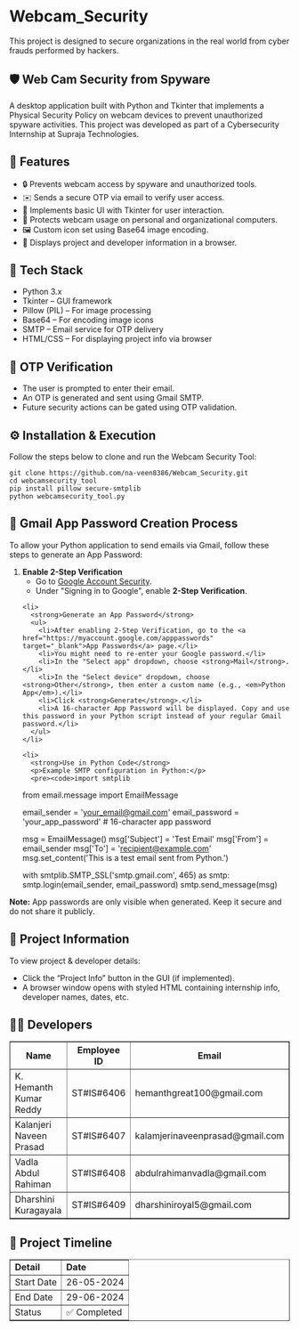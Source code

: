 <div>
  <h1>Webcam_Security</h1>
  <p>This project is designed to secure organizations in the real world from cyber frauds performed by hackers.</p>
</div>

<div>
  <h2>🛡️ Web Cam Security from Spyware</h2>
  <p>
    A desktop application built with Python and Tkinter that implements a Physical Security Policy on webcam devices to prevent unauthorized spyware activities. 
    This project was developed as part of a Cybersecurity Internship at Supraja Technologies.
  </p>
</div>

<div>
  <h2>📌 Features</h2>
  <ul>
    <li>🔒 Prevents webcam access by spyware and unauthorized tools.</li>
    <li>✉️ Sends a secure OTP via email to verify user access.</li>
    <li>🧠 Implements basic UI with Tkinter for user interaction.</li>
    <li>📸 Protects webcam usage on personal and organizational computers.</li>
    <li>🖼️ Custom icon set using Base64 image encoding.</li>
    <li>📄 Displays project and developer information in a browser.</li>
  </ul>
</div>

<div>
  <h2>🧰 Tech Stack</h2>
  <ul>
    <li>Python 3.x</li>
    <li>Tkinter – GUI framework</li>
    <li>Pillow (PIL) – For image processing</li>
    <li>Base64 – For encoding image icons</li>
    <li>SMTP – Email service for OTP delivery</li>
    <li>HTML/CSS – For displaying project info via browser</li>
  </ul>
</div>

<div>
  <h2>📧 OTP Verification</h2>
  <ul>
    <li>The user is prompted to enter their email.</li>
    <li>An OTP is generated and sent using Gmail SMTP.</li>
    <li>Future security actions can be gated using OTP validation.</li>
  </ul>
</div>

<div> 
  <h2>⚙️ Installation & Execution</h2>
  <p>Follow the steps below to clone and run the Webcam Security Tool:</p>
  <pre><code>git clone https://github.com/na-veen8386/Webcam_Security.git
cd webcamsecurity_tool
pip install pillow secure-smtplib
python webcamsecurity_tool.py</code></pre>
</div>

<div>
  <h2>📧 Gmail App Password Creation Process</h2>
  <p>To allow your Python application to send emails via Gmail, follow these steps to generate an App Password:</p>

  <ol>
    <li>
      <strong>Enable 2-Step Verification</strong>
      <ul>
        <li>Go to <a href="https://myaccount.google.com/security" target="_blank">Google Account Security</a>.</li>
        <li>Under "Signing in to Google", enable <strong>2-Step Verification</strong>.</li>
      </ul>
    </li>

    <li>
      <strong>Generate an App Password</strong>
      <ul>
        <li>After enabling 2-Step Verification, go to the <a href="https://myaccount.google.com/apppasswords" target="_blank">App Passwords</a> page.</li>
        <li>You might need to re-enter your Google password.</li>
        <li>In the "Select app" dropdown, choose <strong>Mail</strong>.</li>
        <li>In the "Select device" dropdown, choose <strong>Other</strong>, then enter a custom name (e.g., <em>Python App</em>).</li>
        <li>Click <strong>Generate</strong>.</li>
        <li>A 16-character App Password will be displayed. Copy and use this password in your Python script instead of your regular Gmail password.</li>
      </ul>
    </li>

    <li>
      <strong>Use in Python Code</strong>
      <p>Example SMTP configuration in Python:</p>
      <pre><code>import smtplib
from email.message import EmailMessage

email_sender = 'your_email@gmail.com'
email_password = 'your_app_password'  # 16-character app password

msg = EmailMessage()
msg['Subject'] = 'Test Email'
msg['From'] = email_sender
msg['To'] = 'recipient@example.com'
msg.set_content('This is a test email sent from Python.')

with smtplib.SMTP_SSL('smtp.gmail.com', 465) as smtp:
    smtp.login(email_sender, email_password)
    smtp.send_message(msg)</code></pre>
    </li>
  </ol>

  <p><strong>Note:</strong> App passwords are only visible when generated. Keep it secure and do not share it publicly.</p>
</div>


<div>
  <h2>📃 Project Information</h2>
  <p>
    To view project & developer details:
  </p>
  <ul>
    <li>Click the “Project Info” button in the GUI (if implemented).</li>
    <li>A browser window opens with styled HTML containing internship info, developer names, dates, etc.</li>
  </ul>
</div>

<div>
  <h2>👨‍💻 Developers</h2>
  <table border="1" cellpadding="5" cellspacing="0">
    <thead>
      <tr>
        <th>Name</th>
        <th>Employee ID</th>
        <th>Email</th>
      </tr>
    </thead>
    <tbody>
      <tr>
        <td>K. Hemanth Kumar Reddy</td>
        <td>ST#IS#6406</td>
        <td>hemanthgreat100@gmail.com</td>
      </tr>
      <tr>
        <td>Kalanjeri Naveen Prasad</td>
        <td>ST#IS#6407</td>
        <td>kalamjerinaveenprasad@gmail.com</td>
      </tr>
      <tr>
        <td>Vadla Abdul Rahiman</td>
        <td>ST#IS#6408</td>
        <td>abdulrahimanvadla@gmail.com</td>
      </tr>
      <tr>
        <td>Dharshini Kuragayala</td>
        <td>ST#IS#6409</td>
        <td>dharshiniroyal5@gmail.com</td>
      </tr>
    </tbody>
  </table>
</div>

<div>
  <h2>📅 Project Timeline</h2>
  <table border="1" cellpadding="5" cellspacing="0">
    <tbody>
      <tr>
        <td><strong>Detail</strong></td>
        <td><strong>Date</strong></td>
      </tr>
      <tr>
        <td>Start Date</td>
        <td>26-05-2024</td>
      </tr>
      <tr>
        <td>End Date</td>
        <td>29-06-2024</td>
      </tr>
      <tr>
        <td>Status</td>
        <td>✅ Completed</td>
      </tr>
    </tbody>
  </table>
</div>
